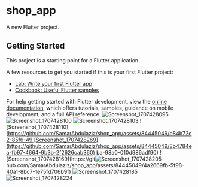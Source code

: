 # shop_app

A new Flutter project.

## Getting Started

This project is a starting point for a Flutter application.

A few resources to get you started if this is your first Flutter project:

- [Lab: Write your first Flutter app](https://docs.flutter.dev/get-started/codelab)
- [Cookbook: Useful Flutter samples](https://docs.flutter.dev/cookbook)

For help getting started with Flutter development, view the
[online documentation](https://docs.flutter.dev/), which offers tutorials,
samples, guidance on mobile development, and a full API reference.
![Screenshot_1707428095](https://github.com/SamarAbdulaziz/shop_app/assets/84445049/62133793-7c4b-44fb-94e6-921cf679a478)
![Screenshot_1707428100](https://github.com/SamarAbdulaziz/shop_app/assets/84445049/98521469-e75c-4653-9a20-988de9ba17a6)
![Screenshot_1707428103](https://github.com/SamarAbdulaziz/shop_app/assets/84445049/a3a75c35-ad51-47e4-b594-53a32bbd0a27)
![Screenshot_1707428110](https://github.com/SamarAbdulaziz/shop_app/assets/84445049/b84b72c2-85f6-49![Screenshot_1707428269](https://github.com/SamarAbdulaziz/shop_app/assets/84445049/8b4784ea-fb97-4664-9b3b-2f2626cab360)
ba-98a0-010d986adf90)
![Screenshot_1707428169](https://git![Screenshot_1707428205](https://github.com/SamarAbdulaziz/shop_app/assets/84445049/49f47969-4991-4199-ba86-cf52abe5827f)
hub.com/SamarAbdulaziz/shop_app/assets/84445049/4a2669fb-5f98-40a1-8bc7-1e75fd706b9f)
![Screenshot_1707428185](https://github.com/SamarAbdulaziz/shop_app/assets/84445049/d3883f9f-eb32-4623-9bbd-c6370892e50e)
![Screenshot_1707428224](https://github.com/SamarAbdulaziz/shop_app/assets/84445049/1736beab-3f7f-4674-a89b-acc9879b9fe1)
